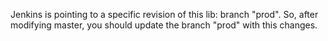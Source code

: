 Jenkins is pointing to a specific revision of this lib: branch "prod". So, after modifying master, you should update the branch "prod" with this changes.

